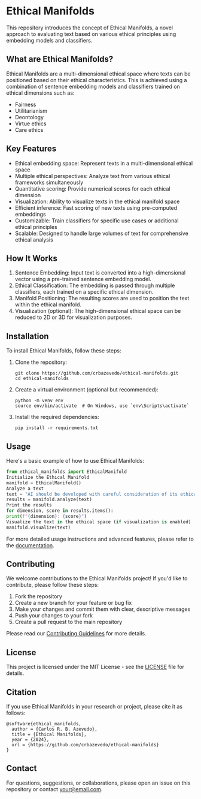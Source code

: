 # Ethical Manifolds

This repository introduces the concept of Ethical Manifolds, a novel approach to evaluating text based on various ethical principles using embedding models and classifiers.

## What are Ethical Manifolds?

Ethical Manifolds are a multi-dimensional ethical space where texts can be positioned based on their ethical characteristics. This is achieved using a combination of sentence embedding models and classifiers trained on ethical dimensions such as:

- Fairness
- Utilitarianism
- Deontology
- Virtue ethics
- Care ethics

## Key Features

- Ethical embedding space: Represent texts in a multi-dimensional ethical space
- Multiple ethical perspectives: Analyze text from various ethical frameworks simultaneously
- Quantitative scoring: Provide numerical scores for each ethical dimension
- Visualization: Ability to visualize texts in the ethical manifold space
- Efficient inference: Fast scoring of new texts using pre-computed embeddings
- Customizable: Train classifiers for specific use cases or additional ethical principles
- Scalable: Designed to handle large volumes of text for comprehensive ethical analysis

## How It Works

1. Sentence Embedding: Input text is converted into a high-dimensional vector using a pre-trained sentence embedding model.
2. Ethical Classification: The embedding is passed through multiple classifiers, each trained on a specific ethical dimension.
3. Manifold Positioning: The resulting scores are used to position the text within the ethical manifold.
4. Visualization (optional): The high-dimensional ethical space can be reduced to 2D or 3D for visualization purposes.

## Installation

To install Ethical Manifolds, follow these steps:

1. Clone the repository:
   ```
   git clone https://github.com/crbazevedo/ethical-manifolds.git
   cd ethical-manifolds
   ```

2. Create a virtual environment (optional but recommended):
   ```
   python -m venv env
   source env/bin/activate  # On Windows, use `env\Scripts\activate`
   ```

3. Install the required dependencies:
   ```
   pip install -r requirements.txt
   ```

## Usage

Here's a basic example of how to use Ethical Manifolds:

```python
from ethical_manifolds import EthicalManifold
Initialize the Ethical Manifold
manifold = EthicalManifold()
Analyze a text
text = "AI should be developed with careful consideration of its ethical implications."
results = manifold.analyze(text)
Print the results
for dimension, score in results.items():
print(f"{dimension}: {score}")
Visualize the text in the ethical space (if visualization is enabled)
manifold.visualize(text)
```

For more detailed usage instructions and advanced features, please refer to the [documentation](docs/README.md).

## Contributing

We welcome contributions to the Ethical Manifolds project! If you'd like to contribute, please follow these steps:

1. Fork the repository
2. Create a new branch for your feature or bug fix
3. Make your changes and commit them with clear, descriptive messages
4. Push your changes to your fork
5. Create a pull request to the main repository

Please read our [Contributing Guidelines](CONTRIBUTING.md) for more details.

## License

This project is licensed under the MIT License - see the [LICENSE](LICENSE) file for details.

## Citation

If you use Ethical Manifolds in your research or project, please cite it as follows:

```
@software{ethical_manifolds,
  author = {Carlos R. B. Azevedo},
  title = {Ethical Manifolds},
  year = {2024},
  url = {https://github.com/crbazevedo/ethical-manifolds}
}
```

## Contact

For questions, suggestions, or collaborations, please open an issue on this repository or contact [your@email.com](mailto:renatoaz@gmail.com).
